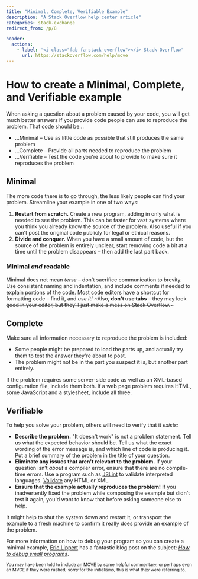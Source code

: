 ```yaml
---
title: "Minimal, Complete, Verifiable Example"
description: "A Stack Overflow help center article"
categories: stack-exchange
redirect_from: /p/8

header:
  actions:
    - label: '<i class="fab fa-stack-overflow"></i> Stack Overflow'
      url: https://stackoverflow.com/help/mcve
---
```


# How to create a Minimal, Complete, and Verifiable example

When asking a question about a problem caused by your code, you will get much better answers if you provide code people can use to reproduce the problem. That code should be…

- …Minimal – Use as little code as possible that still produces the same problem
- …Complete – Provide all parts needed to reproduce the problem
- …Verifiable – Test the code you're about to provide to make sure it reproduces the problem

## Minimal

The more code there is to go through, the less likely people can find your problem. Streamline your example in one of two ways:


1. **Restart from scratch.** Create a new program, adding in only what is needed to see the problem.  This can be faster for vast systems where you think you already know the source of the problem. Also useful if you can't post the original code publicly for legal or ethical reasons.
2. **Divide and conquer.** When you have a small amount of code, but the source of the problem is entirely unclear, start removing code a bit at a time until the problem disappears – then add the last part back. 

### Minimal *and* readable

Minimal does not mean *terse* – don't sacrifice communication to brevity. Use consistent naming and indentation, and include comments if needed to explain portions of the code.  Most code editors have a shortcut for formatting code – find it, and *use it!* ~~~Also, **don't use tabs** – they may look good in your editor, but they'll just make a mess on Stack Overflow.~~~

## Complete

Make sure all information necessary to reproduce the problem is included:

- Some people might be prepared to load the parts up, and actually try them to test the answer they're about to post.
- The problem might not be in the part you suspect it is, but another part entirely.

If the problem requires some server-side code as well as an XML-based configuration file, include them both. If a web page problem requires HTML, some JavaScript and a stylesheet, include all three.

## Verifiable

To help you solve your problem, others will need to verify that it *exists:*

- **Describe the problem.** "It doesn't work" is not a problem statement.  Tell us what the expected behavior should be.  Tell us what the exact wording of the error message is, and which line of code is producing it.  Put a brief summary of the problem in the title of your question.
- **Eliminate any issues that aren't relevant to the problem.** If your question isn’t *about* a compiler error, ensure that there are no compile-time errors. Use a program such as [JSLint](https://www.jslint.com/) to validate interpreted languages. [Validate](https://validator.w3.org/) any HTML or XML. 
- **Ensure that the example actually reproduces the problem!** If you inadvertently fixed the problem while composing the example but didn't test it again, you'd want to know that before asking someone else to help.

It might help to shut the system down and restart it, or transport the example to a fresh machine to confirm it really does provide an example of the problem.

For more information on how to debug your program so you can create a minimal example, <a href="https://stackoverflow.com/users/88656/eric-lippert">Eric Lippert</a> has a fantastic blog post on the subject: *[How to debug small programs](https://ericlippert.com/2014/03/05/how-to-debug-small-programs/)*.

<sub>You may have been told to include an MCVE by some helpful commentary, or perhaps even an MVCE if they were rushed; sorry for the initialisms, this is what they were referring to.</sub>
